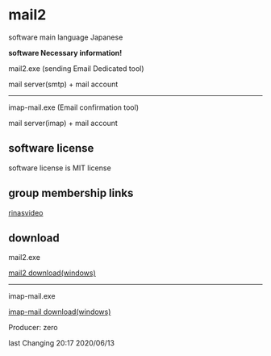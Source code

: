 # mail2 

software main language Japanese 

**software Necessary information!**

mail2.exe (sending Email Dedicated tool)

mail server(smtp) + mail account
___

imap-mail.exe (Email confirmation tool)
 
mail server(imap) + mail account

## software license

software license is MIT license

## group membership links
 
[rinasvideo](https://rinasvideo.web.fc2.com/)

## download

mail2.exe

[mail2 download(windows)](./release/mail2.exe)

___

imap-mail.exe

[imap-mail download(windows)](./release/imap-mail.exe)

Producer: zero

last Changing 20:17 2020/06/13
